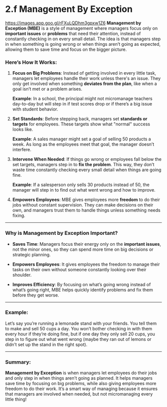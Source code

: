 # 2.f Management By Exception
https://images.app.goo.gl/rFXuLQDhm3gpxw1Z6
**Management by Exception (MBE)** is a style of management where managers focus only on **important issues** or **problems** that need their attention, instead of constantly checking in on every small detail. The idea is that managers step in when something is going wrong or when things aren’t going as expected, allowing them to save time and focus on the bigger picture.

### Here’s How It Works:

1. **Focus on Big Problems**: Instead of getting involved in every little task, managers let employees handle their work unless there's an issue. They only get involved when something **deviates from the plan**, like when a goal isn’t met or a problem arises.

   **Example**: In a school, the principal might not micromanage teachers day-to-day but will step in if test scores drop or if there’s a big issue with student behavior.

2. **Set Standards**: Before stepping back, managers set **standards or targets** for employees. These targets show what "normal" success looks like.

   **Example**: A sales manager might set a goal of selling 50 products a week. As long as the employees meet that goal, the manager doesn’t interfere.

3. **Intervene When Needed**: If things go wrong or employees fall below the set targets, managers step in to **fix the problem**. This way, they don’t waste time constantly checking every small detail when things are going fine.

   **Example**: If a salesperson only sells 30 products instead of 50, the manager will step in to find out what went wrong and how to improve.

4. **Empowers Employees**: MBE gives employees more **freedom** to do their jobs without constant supervision. They can make decisions on their own, and managers trust them to handle things unless something needs fixing.

---

### Why is Management by Exception Important?

- **Saves Time**: Managers focus their energy only on the **important issues**, not the minor ones, so they can spend more time on big decisions or strategic planning.
  
- **Empowers Employees**: It gives employees the freedom to manage their tasks on their own without someone constantly looking over their shoulder.

- **Improves Efficiency**: By focusing on what’s going wrong instead of what’s going right, MBE helps quickly identify problems and fix them before they get worse.

---

### Example:
Let’s say you’re running a lemonade stand with your friends. You tell them to make and sell 50 cups a day. You won’t bother checking in with them every hour if they’re doing fine, but if one day they only sell 20 cups, you step in to figure out what went wrong (maybe they ran out of lemons or didn’t set up the stand in the right spot).

---

### Summary:
**Management by Exception** is when managers let employees do their jobs and only step in when things aren’t going as planned. It helps managers save time by focusing on big problems, while also giving employees more freedom to do their work. It’s a smart way of managing because it ensures that managers are involved when needed, but not micromanaging every little thing!
